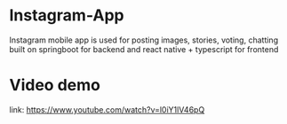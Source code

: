 # Instagram-App
Instagram mobile app is used for posting images, stories, voting, chatting built on springboot for backend and react native + typescript  for frontend

# Video demo 
link: https://www.youtube.com/watch?v=l0iY1lV46pQ

